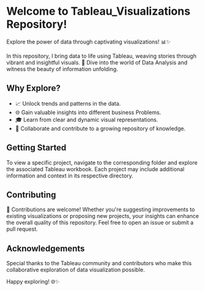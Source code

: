# Welcome to Tableau_Visualizations Repository!

Explore the power of data through captivating visualizations! 📊✨

In this repository, I bring data to life using Tableau, weaving stories through vibrant and insightful visuals. 🎨 Dive into the world of Data Analysis and witness the beauty of information unfolding.

## Why Explore?

- 📈 Unlock trends and patterns in the data.
- 🌐 Gain valuable insights into different business Problems.
- 🎓 Learn from clear and dynamic visual representations.
- 🚀 Collaborate and contribute to a growing repository of knowledge.

## Getting Started

To view a specific project, navigate to the corresponding folder and explore the associated Tableau workbook. Each project may include additional information and context in its respective directory.

## Contributing

🤝 Contributions are welcome! Whether you're suggesting improvements to existing visualizations or proposing new projects, your insights can enhance the overall quality of this repository. Feel free to open an issue or submit a pull request.


## Acknowledgements

Special thanks to the Tableau community and contributors who make this collaborative exploration of data visualization possible.

Happy exploring! 🌐✨
